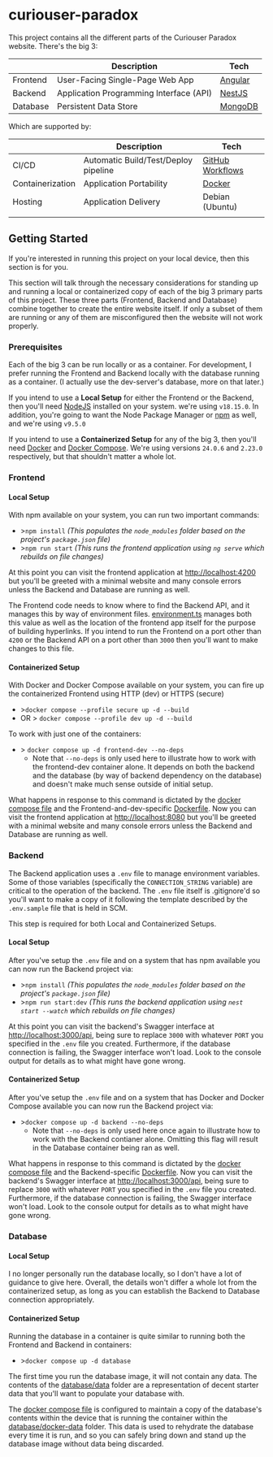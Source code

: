 # curiouser-paradox

This project contains all the different parts of the Curiouser Paradox website. There's the big 3:

|          | Description                             | Tech                                |
| -------- | --------------------------------------- | ----------------------------------- |
| Frontend | User-Facing Single-Page Web App         | [Angular](https://angular.io/)      |
| Backend  | Application Programming Interface (API) | [NestJS](https://nestjs.com/)       |
| Database | Persistent Data Store                   | [MongoDB](https://www.mongodb.com/) |

Which are supported by:

|                  | Description                          | Tech                                                                   |
| ---------------- | ------------------------------------ | ---------------------------------------------------------------------- |
| CI/CD            | Automatic Build/Test/Deploy pipeline | [GitHub Workflows](https://docs.github.com/en/actions/using-workflows) |
| Containerization | Application Portability              | [Docker](https://www.docker.com/)                                      |
| Hosting          | Application Delivery                 |  Debian (Ubuntu)                          |
|                  |

## Getting Started

If you're interested in running this project on your local device, then this section is for you.

This section will talk through the necessary considerations for standing up and running a local or containerized copy of each of the big 3 primary parts of this project. These three parts (Frontend, Backend and Database) combine together to create the entire website itself. If only a subset of them are running or any of them are misconfigured then the website will not work properly.

### Prerequisites

Each of the big 3 can be run locally or as a container. For development, I prefer running the Frontend and Backend locally with the database running as a container. (I actually use the dev-server's database, more on that later.)

If you intend to use a **Local Setup** for either the Frontend or the Backend, then you'll need [NodeJS](https://nodejs.org/en/) installed on your system. we're using `v18.15.0`. In addition, you're going to want the Node Package Manager or [npm](https://www.npmjs.com/) as well, and we're using `v9.5.0`

If you intend to use a **Containerized Setup** for any of the big 3, then you'll need [Docker](https://www.docker.com/) and [Docker Compose](https://docs.docker.com/compose/). We're using versions `24.0.6` and `2.23.0` respectively, but that shouldn't matter a whole lot.

### Frontend

#### Local Setup

With npm available on your system, you can run two important commands:

- \>`npm install` _(This populates the `node_modules` folder based on the project's `package.json` file)_
- \>`npm run start` _(This runs the frontend application using `ng serve` which rebuilds on file changes)_

At this point you can visit the frontend application at <http://localhost:4200> but you'll be greeted with a minimal website and many console errors unless the Backend and Database are running as well.

The Frontend code needs to know where to find the Backend API, and it manages this by way of environment files. [environment.ts](frontend/src/environments/environment.ts) manages both this value as well as the location of the frontend app itself for the purpose of building hyperlinks. If you intend to run the Frontend on a port other than `4200` or the Backend API on a port other than `3000` then you'll want to make changes to this file.

#### Containerized Setup

With Docker and Docker Compose available on your system, you can fire up the containerized Frontend using HTTP (dev) or HTTPS (secure)
- \>`docker compose --profile secure up -d --build`
- OR \> `docker compose --profile dev up -d --build`

To work with just one of the containers:
- \> `docker compose up -d frontend-dev --no-deps`
  - Note that `--no-deps` is only used here to illustrate how to work with the frontend-dev container alone. It depends on both the backend and the database (by way of backend dependency on the database) and doesn't make much sense outside of initial setup.

What happens in response to this command is dictated by the [docker compose file](compose.yaml) and the Frontend-and-dev-specific [Dockerfile](frontend/Dockerfile-dev). Now you can visit the frontend application at <http://localhost:8080> but you'll be greeted with a minimal website and many console errors unless the Backend and Database are running as well.

### Backend

The Backend application uses a `.env` file to manage environment variables. Some of those variables (specifically the `CONNECTION_STRING` variable) are critical to the operation of the backend. The `.env` file itself is .gitignore'd so you'll want to make a copy of it following the template described by the `.env.sample` file that is held in SCM.

This step is required for both Local and Containerized Setups.

#### Local Setup

After you've setup the `.env` file and on a system that has npm available you can now run the Backend project via:

- \>`npm install` _(This populates the `node_modules` folder based on the project's `package.json` file)_
- \>`npm run start:dev` _(This runs the backend application using `nest start --watch` which rebuilds on file changes)_

At this point you can visit the backend's Swagger interface at <http://localhost:3000/api>, being sure to replace `3000` with whatever `PORT` you specified in the `.env` file you created. Furthermore, if the database connection is failing, the Swagger interface won't load. Look to the console output for details as to what might have gone wrong.

#### Containerized Setup

After you've setup the `.env` file and on a system that has Docker and Docker Compose available you can now run the Backend project via:

- \>`docker compose up -d backend --no-deps`
  - Note that `--no-deps` is only used here once again to illustrate how to work with the Backend contianer alone. Omitting this flag will result in the Database container being ran as well.

What happens in response to this command is dictated by the [docker compose file](compose.yaml) and the Backend-specific [Dockerfile](backend/Dockerfile). Now you can visit the backend's Swagger interface at <http://localhost:3000/api>, being sure to replace `3000` with whatever `PORT` you specified in the `.env` file you created. Furthermore, if the database connection is failing, the Swagger interface won't load. Look to the console output for details as to what might have gone wrong.

### Database

#### Local Setup

I no longer personally run the database locally, so I don't have a lot of guidance to give here. Overall, the details won't differ a whole lot from the containerized setup, as long as you can establish the Backend to Database connection appropriately.

#### Containerized Setup

Running the database in a container is quite similar to running both the Frontend and Backend in containers:

- \>`docker compose up -d database`

The first time you run the database image, it will not contain any data. The contents of the [database/data](database/data) folder are a representation of decent starter data that you'll want to populate your database with.

The [docker compose file](compose.yaml) is configured to maintain a copy of the database's contents within the device that is running the container within the [database/docker-data](database/docker-data) folder. This data is used to rehydrate the database every time it is run, and so you can safely bring down and stand up the database image without data being discarded.
